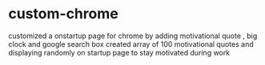 # custom-chrome
customized a onstartup page for chrome by adding motivational quote , big clock and google search box
created array of 100 motivational quotes and displaying randomly on startup page to stay motivated during work
